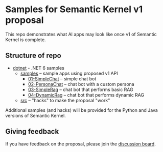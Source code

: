 # Samples for Semantic Kernel v1 proposal
This repo demonstrates what AI apps may look like once v1 of Semantic Kernel is complete.

## Structure of repo
- [dotnet](./dotnet) - .NET 6 samples
    - [samples](./dotnet/samples) – sample apps using proposed v1 API
        - [01-SimpleChat](./dotnet/samples/01-SimpleChat) – simple chat bot
        - [02-PersonaChat](./dotnet/samples/02-PersonaChat) – chat bot with a custom persona
        - [03-SimpleRag](./dotnet/samples/03-SimpleRag) – chat bot that performs basic RAG
        - [04-DynamicRag](./dotnet/samples/04-DynamicRag) – chat bot that performs dynamic RAG
    - [src](./dotnet/src)  – "hacks" to make the proposal "work"

Additional samples (and hacks) will be provided for the Python and Java versions of Semantic Kernel.

## Giving feedback
If you have feedback on the proposal, please join the [discussion board](https://github.com/matthewbolanos/sk-v1-proposal/discussions/2).